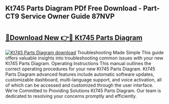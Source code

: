 ## Kt745 Parts Diagram PDf Free Download - Part-CT9 Service Owner Guide 87NVP

# <h2><a href="http://dfjm9b.blite.top/?on=Kt745+Parts+Diagram">🔗Download New 👉🔴 Kt745 Parts Diagram</a></h2>

[![Kt745 Parts Diagram download](https://i.imgur.com/lujVjoI.png)](http://dfjm9b.blite.top/?on=Kt745+Parts+Diagram)
Troubleshooting Made Simple This guide offers valuable insights into troubleshooting common issues with your new Kt745 Parts Diagram. Operating Instructions This manual outlines the correct operating procedures for your new Kt745 Parts Diagram. Kt745 Parts Diagram advanced features include automatic software updates, customizable dashboard, multi-language support, and voice activation, all of which can be accessed and customized through the user interface. We're Committed to Providing Solutions Kt745 Parts Diagram. Our team is dedicated to resolving your concerns promptly and efficiently.
